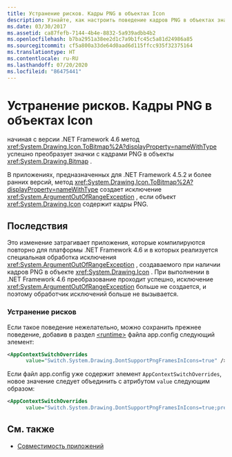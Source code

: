 ```yaml
---
title: Устранение рисков. Кадры PNG в объектах Icon
description: Узнайте, как настроить поведение кадров PNG в объектах значков, если новое поведение, включенное в .NET Framework 4.6 и более поздние версии, нежелательно.
ms.date: 03/30/2017
ms.assetid: ca87fefb-7144-4b4e-8832-5a939adbb4b2
ms.openlocfilehash: b7ba2951a38ee2d1c7a9b1fc45c5a81d24986a85
ms.sourcegitcommit: cf5a800a33de64d0aad6d115ffcc935f32375164
ms.translationtype: HT
ms.contentlocale: ru-RU
ms.lasthandoff: 07/20/2020
ms.locfileid: "86475441"
---
```

# <a name="mitigation-png-frames-in-icon-objects"></a>Устранение рисков. Кадры PNG в объектах Icon
начиная с версии .NET Framework 4.6 метод <xref:System.Drawing.Icon.ToBitmap%2A?displayProperty=nameWithType> успешно преобразует значки с кадрами PNG в объекты <xref:System.Drawing.Bitmap> .  
  
 В приложениях, предназначенных для .NET Framework 4.5.2 и более ранних версий, метод <xref:System.Drawing.Icon.ToBitmap%2A?displayProperty=nameWithType> создает исключение <xref:System.ArgumentOutOfRangeException> , если объект <xref:System.Drawing.Icon> содержит кадры PNG.  
  
## <a name="impact"></a>Последствия  
 Это изменение затрагивает приложения, которые компилируются повторно для платформы .NET Framework 4.6 и в которых реализуется специальная обработка исключения <xref:System.ArgumentOutOfRangeException> , создаваемого при наличии кадров PNG в объекте <xref:System.Drawing.Icon> . При выполнении в .NET Framework 4.6 преобразование проходит успешно, исключение <xref:System.ArgumentOutOfRangeException> больше не создается, и поэтому обработчик исключений больше не вызывается.  
  
### <a name="mitigation"></a>Устранение рисков  
 Если такое поведение нежелательно, можно сохранить прежнее поведение, добавив в раздел [\<runtime>](../configure-apps/file-schema/runtime/runtime-element.md) файла app.config следующий элемент:  
  
```xml  
<AppContextSwitchOverrides
      value="Switch.System.Drawing.DontSupportPngFramesInIcons=true" />  
```  
  
 Если файл app.config уже содержит элемент `AppContextSwitchOverrides`, новое значение следует объединить с атрибутом `value` следующим образом:  
  
```xml  
<AppContextSwitchOverrides
      value="Switch.System.Drawing.DontSupportPngFramesInIcons=true;previous key=previous-value" />
```
  
## <a name="see-also"></a>См. также

- [Совместимость приложений](application-compatibility.md)
